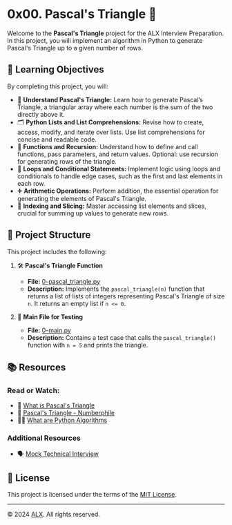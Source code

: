 # 0x00. Pascal's Triangle 🔺

Welcome to the **Pascal's Triangle** project for the ALX Interview Preparation. In this project, you will implement an algorithm in Python to generate Pascal's Triangle up to a given number of rows.

## 📝 Learning Objectives

By completing this project, you will:

- 🔢 **Understand Pascal's Triangle:** Learn how to generate Pascal’s Triangle, a triangular array where each number is the sum of the two directly above it.
- 🗂️ **Python Lists and List Comprehensions:** Revise how to create, access, modify, and iterate over lists. Use list comprehensions for concise and readable code.
- 🧠 **Functions and Recursion:** Understand how to define and call functions, pass parameters, and return values. Optional: use recursion for generating rows of the triangle.
- 🔄 **Loops and Conditional Statements:** Implement logic using loops and conditionals to handle edge cases, such as the first and last elements in each row.
- ➕ **Arithmetic Operations:** Perform addition, the essential operation for generating the elements of Pascal's Triangle.
- 🔢 **Indexing and Slicing:** Master accessing list elements and slices, crucial for summing up values to generate new rows.

## 📂 Project Structure

This project includes the following:

1. 🛠️ **Pascal's Triangle Function**
    - **File:** [0-pascal_triangle.py](0-pascal_triangle.py)
    - **Description:** Implements the `pascal_triangle(n)` function that returns a list of lists of integers representing Pascal's Triangle of size `n`. It returns an empty list if `n <= 0`.

2. 🧪 **Main File for Testing**
    - **File:** [0-main.py](0-main.py)
    - **Description:** Contains a test case that calls the `pascal_triangle()` function with `n = 5` and prints the triangle.

## 📚 Resources

### Read or Watch:

- 📘 [What is Pascal's Triangle](https://www.cuemath.com/algebra/pascals-triangle/)
- 🎥 [Pascal's Triangle - Numberphile](https://www.youtube.com/watch?v=0iMtlus-afo)
- 🧑‍💻 [What are Python Algorithms](https://builtin.com/data-science/python-algorithms)

### Additional Resources

- 🗣️ [Mock Technical Interview](https://www.youtube.com/watch?v=1qw5ITr3k9E)

## 📜 License

This project is licensed under the terms of the [MIT License](https://www.alxafrica.com/terms-conditions-portal/).

---

© 2024 [ALX](https://www.alxafrica.com/). All rights reserved.
